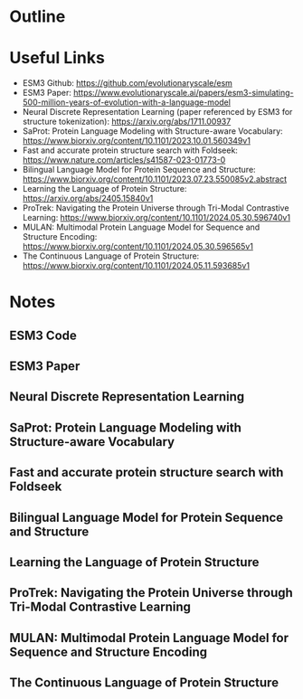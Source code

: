# Outline
# Useful Links
- ESM3 Github: https://github.com/evolutionaryscale/esm
- ESM3 Paper: https://www.evolutionaryscale.ai/papers/esm3-simulating-500-million-years-of-evolution-with-a-language-model
- Neural Discrete Representation Learning (paper referenced by ESM3 for structure tokenization): https://arxiv.org/abs/1711.00937
- SaProt: Protein Language Modeling with Structure-aware Vocabulary: https://www.biorxiv.org/content/10.1101/2023.10.01.560349v1
- Fast and accurate protein structure search with Foldseek: https://www.nature.com/articles/s41587-023-01773-0
- Bilingual Language Model for Protein Sequence and Structure: https://www.biorxiv.org/content/10.1101/2023.07.23.550085v2.abstract
- Learning the Language of Protein Structure: https://arxiv.org/abs/2405.15840v1
- ProTrek: Navigating the Protein Universe through Tri-Modal Contrastive Learning: https://www.biorxiv.org/content/10.1101/2024.05.30.596740v1
- MULAN: Multimodal Protein Language Model for Sequence and Structure Encoding: https://www.biorxiv.org/content/10.1101/2024.05.30.596565v1
- The Continuous Language of Protein Structure: https://www.biorxiv.org/content/10.1101/2024.05.11.593685v1
# Notes
## ESM3 Code
## ESM3 Paper
## Neural Discrete Representation Learning
## SaProt: Protein Language Modeling with Structure-aware Vocabulary
## Fast and accurate protein structure search with Foldseek
## Bilingual Language Model for Protein Sequence and Structure
## Learning the Language of Protein Structure
## ProTrek: Navigating the Protein Universe through Tri-Modal Contrastive Learning
## MULAN: Multimodal Protein Language Model for Sequence and Structure Encoding
## The Continuous Language of Protein Structure